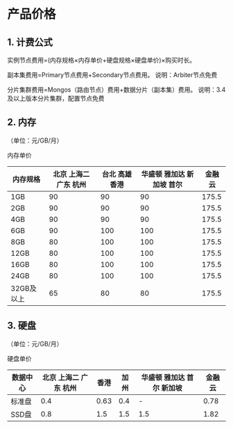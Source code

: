 # 产品价格



## 1. 计费公式

实例节点费用=(内存规格×内存单价+硬盘规格×硬盘单价)×购买时长。

副本集费用=Primary节点费用+Secondary节点费用。
说明：Arbiter节点免费

分片集群费用=Mongos（路由节点）费用+数据分片（副本集）费用。
说明：3.4及以上版本分片集群，配置节点免费

## 2. 内存

（单位：元/GB/月）

内存单价

| 内存规格    | 北京 上海二 广东 杭州 | 台北 高雄 香港 | 华盛顿 雅加达 新加坡 首尔 | 金融云   |
| ------- | --------- | -------- | -------------- | ----- |
| 1GB     | 90        | 90       | 90             | 175.5 |
| 2GB     | 90        | 90       | 90             | 175.5 |
| 4GB     | 90        | 90       | 90             | 175.5 |
| 6GB     | 90        | 100      | 100            | 175.5 |
| 8GB     | 80        | 100      | 100            | 175.5 |
| 12GB    | 80        | 100      | 100            | 175.5 |
| 16GB    | 80        | 100      | 100            | 175.5 |
| 24GB    | 80        | 100      | 100            | 175.5 |
| 32GB及以上 | 65        | 80       | 80             | 175.5 |

## 3. 硬盘

（单位：元/GB/月）

硬盘单价

| 数据中心 | 北京 上海二 广东 杭州 | 香港   | 加州  | 华盛顿 雅加达 首尔 新加坡 | 金融云  |
| ---- | --------- | ---- | --- | -------------- | ---- |
| 标准盘  | 0.4       | 0.63 | 0.4 | \-             | 0.78 |
| SSD盘 | 0.8       | 1.5  | 1.5 | 1.5            | 1.82 |
